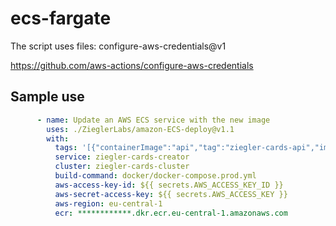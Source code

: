 # ecs-fargate

The script uses files: configure-aws-credentials@v1

https://github.com/aws-actions/configure-aws-credentials

## Sample use
```yaml
      - name: Update an AWS ECS service with the new image
        uses: ./ZieglerLabs/amazon-ECS-deploy@v1.1
        with:
          tags: '[{"containerImage":"api","tag":"ziegler-cards-api","imageName":"card-creator-api-prod"},{"containerImage":"frontend","tag":"ziegler-cards-frontend","imageName":"card-creator-frontend-prod"},{"containerImage":"server","tag":"ziegler-cards-server","imageName":"card-creator-server-prod"}]'
          service: ziegler-cards-creator
          cluster: ziegler-cards-cluster
          build-command: docker/docker-compose.prod.yml
          aws-access-key-id: ${{ secrets.AWS_ACCESS_KEY_ID }}
          aws-secret-access-key: ${{ secrets.AWS_ACCESS_KEY }}
          aws-region: eu-central-1
          ecr: ************.dkr.ecr.eu-central-1.amazonaws.com
```
